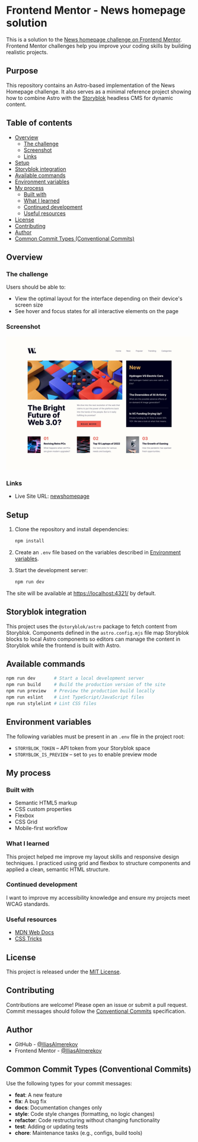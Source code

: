 # Frontend Mentor - News homepage solution

This is a solution to the [News homepage challenge on Frontend Mentor](https://www.frontendmentor.io/challenges/news-homepage-H6SWTa1MFl). Frontend Mentor challenges help you improve your coding skills by building realistic projects.

## Purpose

This repository contains an Astro-based implementation of the News Homepage challenge. It also serves as a minimal reference project showing how to combine Astro with the [Storyblok](https://www.storyblok.com) headless CMS for dynamic content.

## Table of contents

- [Overview](#overview)
  - [The challenge](#the-challenge)
  - [Screenshot](#screenshot)
  - [Links](#links)
- [Setup](#setup)
- [Storyblok integration](#storyblok-integration)
- [Available commands](#available-commands)
- [Environment variables](#environment-variables)
- [My process](#my-process)
  - [Built with](#built-with)
  - [What I learned](#what-i-learned)
  - [Continued development](#continued-development)
  - [Useful resources](#useful-resources)
- [License](#license)
- [Contributing](#contributing)
- [Author](#author)
- [Common Commit Types (Conventional Commits)](#common-commit-types-conventional-commits)

## Overview

### The challenge

Users should be able to:

- View the optimal layout for the interface depending on their device's screen size
- See hover and focus states for all interactive elements on the page

### Screenshot

![](./public/images/desktop-design.jpg)

### Links

- Live Site URL: [newshomepage](https://newshomepage-gamma.vercel.app/)

## Setup

1. Clone the repository and install dependencies:

   ```bash
   npm install
   ```

2. Create an `.env` file based on the variables described in [Environment variables](#environment-variables).
3. Start the development server:

   ```bash
   npm run dev
   ```

The site will be available at <https://localhost:4321/> by default.

## Storyblok integration

This project uses the `@storyblok/astro` package to fetch content from Storyblok. Components defined in the `astro.config.mjs` file map Storyblok blocks to local Astro components so editors can manage the content in Storyblok while the frontend is built with Astro.

## Available commands

```bash
npm run dev       # Start a local development server
npm run build     # Build the production version of the site
npm run preview   # Preview the production build locally
npm run eslint    # Lint TypeScript/JavaScript files
npm run stylelint # Lint CSS files
```

## Environment variables

The following variables must be present in an `.env` file in the project root:

- `STORYBLOK_TOKEN` – API token from your Storyblok space
- `STORYBLOK_IS_PREVIEW` – set to `yes` to enable preview mode

## My process

### Built with

- Semantic HTML5 markup
- CSS custom properties
- Flexbox
- CSS Grid
- Mobile-first workflow

### What I learned

This project helped me improve my layout skills and responsive design techniques. I practiced using grid and flexbox to structure components and applied a clean, semantic HTML structure.

### Continued development

I want to improve my accessibility knowledge and ensure my projects meet WCAG standards.

### Useful resources

- [MDN Web Docs](https://developer.mozilla.org/)
- [CSS Tricks](https://css-tricks.com/)

## License

This project is released under the [MIT License](LICENSE).

## Contributing

Contributions are welcome! Please open an issue or submit a pull request. Commit messages should follow the [Conventional Commits](https://www.conventionalcommits.org) specification.

## Author

- GitHub - [@IliasAlmerekov](https://github.com/IliasAlmerekov)
- Frontend Mentor - [@IliasAlmerekov](https://www.frontendmentor.io/profile/IliasAlmerekov)

## Common Commit Types (Conventional Commits)

Use the following types for your commit messages:

- **feat**: A new feature
- **fix**: A bug fix
- **docs**: Documentation changes only
- **style**: Code style changes (formatting, no logic changes)
- **refactor**: Code restructuring without changing functionality
- **test**: Adding or updating tests
- **chore**: Maintenance tasks (e.g., configs, build tools)
